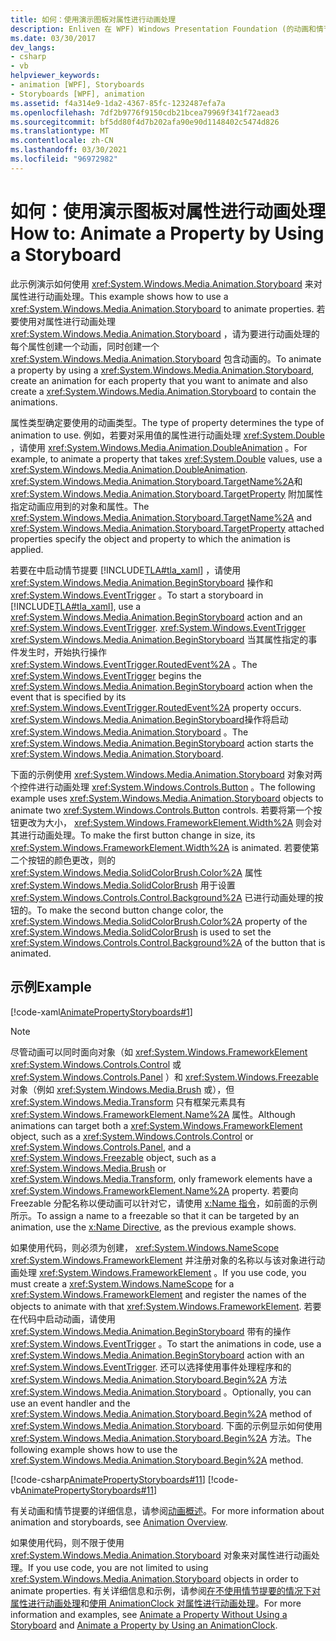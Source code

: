 ```yaml
---
title: 如何：使用演示图板对属性进行动画处理
description: Enliven 在 WPF) Windows Presentation Foundation (的动画和情节提要的用户界面。
ms.date: 03/30/2017
dev_langs:
- csharp
- vb
helpviewer_keywords:
- animation [WPF], Storyboards
- Storyboards [WPF], animation
ms.assetid: f4a314e9-1da2-4367-85fc-1232487efa7a
ms.openlocfilehash: 7df2b9776f9150cdb21bcea79969f341f72aead3
ms.sourcegitcommit: bf5dd80f4d7b202afa90e90d1148402c5474d826
ms.translationtype: MT
ms.contentlocale: zh-CN
ms.lasthandoff: 03/30/2021
ms.locfileid: "96972982"
---
```

# <a name="how-to-animate-a-property-by-using-a-storyboard"></a><span data-ttu-id="d725d-103">如何：使用演示图板对属性进行动画处理</span><span class="sxs-lookup"><span data-stu-id="d725d-103">How to: Animate a Property by Using a Storyboard</span></span>
<span data-ttu-id="d725d-104">此示例演示如何使用 <xref:System.Windows.Media.Animation.Storyboard> 来对属性进行动画处理。</span><span class="sxs-lookup"><span data-stu-id="d725d-104">This example shows how to use a <xref:System.Windows.Media.Animation.Storyboard> to animate properties.</span></span> <span data-ttu-id="d725d-105">若要使用对属性进行动画处理 <xref:System.Windows.Media.Animation.Storyboard> ，请为要进行动画处理的每个属性创建一个动画，同时创建一个 <xref:System.Windows.Media.Animation.Storyboard> 包含动画的。</span><span class="sxs-lookup"><span data-stu-id="d725d-105">To animate a property by using a <xref:System.Windows.Media.Animation.Storyboard>, create an animation for each property that you want to animate and also create a <xref:System.Windows.Media.Animation.Storyboard> to contain the animations.</span></span>  
  
 <span data-ttu-id="d725d-106">属性类型确定要使用的动画类型。</span><span class="sxs-lookup"><span data-stu-id="d725d-106">The type of property determines the type of animation to use.</span></span> <span data-ttu-id="d725d-107">例如，若要对采用值的属性进行动画处理 <xref:System.Double> ，请使用 <xref:System.Windows.Media.Animation.DoubleAnimation> 。</span><span class="sxs-lookup"><span data-stu-id="d725d-107">For example, to animate a property that takes <xref:System.Double> values, use a <xref:System.Windows.Media.Animation.DoubleAnimation>.</span></span> <span data-ttu-id="d725d-108"><xref:System.Windows.Media.Animation.Storyboard.TargetName%2A>和 <xref:System.Windows.Media.Animation.Storyboard.TargetProperty> 附加属性指定动画应用到的对象和属性。</span><span class="sxs-lookup"><span data-stu-id="d725d-108">The <xref:System.Windows.Media.Animation.Storyboard.TargetName%2A> and <xref:System.Windows.Media.Animation.Storyboard.TargetProperty> attached properties specify the object and property to which the animation is applied.</span></span>  
  
 <span data-ttu-id="d725d-109">若要在中启动情节提要 [!INCLUDE[TLA#tla_xaml](../../../includes/tlasharptla-xaml-md.md)] ，请使用 <xref:System.Windows.Media.Animation.BeginStoryboard> 操作和 <xref:System.Windows.EventTrigger> 。</span><span class="sxs-lookup"><span data-stu-id="d725d-109">To start a storyboard in [!INCLUDE[TLA#tla_xaml](../../../includes/tlasharptla-xaml-md.md)], use a <xref:System.Windows.Media.Animation.BeginStoryboard> action and an <xref:System.Windows.EventTrigger>.</span></span> <span data-ttu-id="d725d-110"><xref:System.Windows.EventTrigger> <xref:System.Windows.Media.Animation.BeginStoryboard> 当其属性指定的事件发生时，开始执行操作 <xref:System.Windows.EventTrigger.RoutedEvent%2A> 。</span><span class="sxs-lookup"><span data-stu-id="d725d-110">The <xref:System.Windows.EventTrigger> begins the <xref:System.Windows.Media.Animation.BeginStoryboard> action when the event that is specified by its <xref:System.Windows.EventTrigger.RoutedEvent%2A> property occurs.</span></span> <span data-ttu-id="d725d-111"><xref:System.Windows.Media.Animation.BeginStoryboard>操作将启动 <xref:System.Windows.Media.Animation.Storyboard> 。</span><span class="sxs-lookup"><span data-stu-id="d725d-111">The <xref:System.Windows.Media.Animation.BeginStoryboard> action starts the <xref:System.Windows.Media.Animation.Storyboard>.</span></span>  
  
 <span data-ttu-id="d725d-112">下面的示例使用 <xref:System.Windows.Media.Animation.Storyboard> 对象对两个控件进行动画处理 <xref:System.Windows.Controls.Button> 。</span><span class="sxs-lookup"><span data-stu-id="d725d-112">The following example uses <xref:System.Windows.Media.Animation.Storyboard> objects to animate two <xref:System.Windows.Controls.Button> controls.</span></span> <span data-ttu-id="d725d-113">若要将第一个按钮更改为大小， <xref:System.Windows.FrameworkElement.Width%2A> 则会对其进行动画处理。</span><span class="sxs-lookup"><span data-stu-id="d725d-113">To make the first button change in size, its <xref:System.Windows.FrameworkElement.Width%2A> is animated.</span></span> <span data-ttu-id="d725d-114">若要使第二个按钮的颜色更改，则的 <xref:System.Windows.Media.SolidColorBrush.Color%2A> 属性 <xref:System.Windows.Media.SolidColorBrush> 用于设置 <xref:System.Windows.Controls.Control.Background%2A> 已进行动画处理的按钮的。</span><span class="sxs-lookup"><span data-stu-id="d725d-114">To make the second button change color, the <xref:System.Windows.Media.SolidColorBrush.Color%2A> property of the <xref:System.Windows.Media.SolidColorBrush> is used to set the <xref:System.Windows.Controls.Control.Background%2A> of the button that is animated.</span></span>  
  
## <a name="example"></a><span data-ttu-id="d725d-115">示例</span><span class="sxs-lookup"><span data-stu-id="d725d-115">Example</span></span>  
 [!code-xaml[AnimatePropertyStoryboards#1](~/samples/snippets/xaml/VS_Snippets_Wpf/AnimatePropertyStoryboards/XAML/StoryboardExample.xaml#1)]  
  
> [!NOTE]
> <span data-ttu-id="d725d-116">尽管动画可以同时面向对象（如 <xref:System.Windows.FrameworkElement> <xref:System.Windows.Controls.Control> 或 <xref:System.Windows.Controls.Panel> ）和 <xref:System.Windows.Freezable> 对象（例如 <xref:System.Windows.Media.Brush> 或），但 <xref:System.Windows.Media.Transform> 只有框架元素具有 <xref:System.Windows.FrameworkElement.Name%2A> 属性。</span><span class="sxs-lookup"><span data-stu-id="d725d-116">Although animations can target both a <xref:System.Windows.FrameworkElement> object, such as a <xref:System.Windows.Controls.Control> or <xref:System.Windows.Controls.Panel>, and a <xref:System.Windows.Freezable> object, such as a <xref:System.Windows.Media.Brush> or <xref:System.Windows.Media.Transform>, only framework elements have a <xref:System.Windows.FrameworkElement.Name%2A> property.</span></span> <span data-ttu-id="d725d-117">若要向 Freezable 分配名称以便动画可以针对它，请使用 [x:Name 指令](/dotnet/desktop-wpf/xaml-services/xname-directive)，如前面的示例所示。</span><span class="sxs-lookup"><span data-stu-id="d725d-117">To assign a name to a freezable so that it can be targeted by an animation, use the [x:Name Directive](/dotnet/desktop-wpf/xaml-services/xname-directive), as the previous example shows.</span></span>  
  
 <span data-ttu-id="d725d-118">如果使用代码，则必须为创建， <xref:System.Windows.NameScope> <xref:System.Windows.FrameworkElement> 并注册对象的名称以与该对象进行动画处理 <xref:System.Windows.FrameworkElement> 。</span><span class="sxs-lookup"><span data-stu-id="d725d-118">If you use code, you must create a <xref:System.Windows.NameScope> for a <xref:System.Windows.FrameworkElement> and register the names of the objects to animate with that <xref:System.Windows.FrameworkElement>.</span></span> <span data-ttu-id="d725d-119">若要在代码中启动动画，请使用 <xref:System.Windows.Media.Animation.BeginStoryboard> 带有的操作 <xref:System.Windows.EventTrigger> 。</span><span class="sxs-lookup"><span data-stu-id="d725d-119">To start the animations in code, use a <xref:System.Windows.Media.Animation.BeginStoryboard> action with an <xref:System.Windows.EventTrigger>.</span></span> <span data-ttu-id="d725d-120">还可以选择使用事件处理程序和的 <xref:System.Windows.Media.Animation.Storyboard.Begin%2A> 方法 <xref:System.Windows.Media.Animation.Storyboard> 。</span><span class="sxs-lookup"><span data-stu-id="d725d-120">Optionally, you can use an event handler and the <xref:System.Windows.Media.Animation.Storyboard.Begin%2A> method of <xref:System.Windows.Media.Animation.Storyboard>.</span></span> <span data-ttu-id="d725d-121">下面的示例显示如何使用 <xref:System.Windows.Media.Animation.Storyboard.Begin%2A> 方法。</span><span class="sxs-lookup"><span data-stu-id="d725d-121">The following example shows how to use the <xref:System.Windows.Media.Animation.Storyboard.Begin%2A> method.</span></span>  
  
 [!code-csharp[AnimatePropertyStoryboards#11](~/samples/snippets/csharp/VS_Snippets_Wpf/AnimatePropertyStoryboards/CSharp/StoryboardExample.cs#11)]
 [!code-vb[AnimatePropertyStoryboards#11](~/samples/snippets/visualbasic/VS_Snippets_Wpf/AnimatePropertyStoryboards/VisualBasic/StoryboardExample.vb#11)]  
  
 <span data-ttu-id="d725d-122">有关动画和情节提要的详细信息，请参阅[动画概述](animation-overview.md)。</span><span class="sxs-lookup"><span data-stu-id="d725d-122">For more information about animation and storyboards, see [Animation Overview](animation-overview.md).</span></span>  
  
 <span data-ttu-id="d725d-123">如果使用代码，则不限于使用 <xref:System.Windows.Media.Animation.Storyboard> 对象来对属性进行动画处理。</span><span class="sxs-lookup"><span data-stu-id="d725d-123">If you use code, you are not limited to using <xref:System.Windows.Media.Animation.Storyboard> objects in order to animate properties.</span></span> <span data-ttu-id="d725d-124">有关详细信息和示例，请参阅[在不使用情节提要的情况下对属性进行动画处理](how-to-animate-a-property-without-using-a-storyboard.md)和[使用 AnimationClock 对属性进行动画处理](how-to-animate-a-property-by-using-an-animationclock.md)。</span><span class="sxs-lookup"><span data-stu-id="d725d-124">For more information and examples, see [Animate a Property Without Using a Storyboard](how-to-animate-a-property-without-using-a-storyboard.md) and [Animate a Property by Using an AnimationClock](how-to-animate-a-property-by-using-an-animationclock.md).</span></span>
